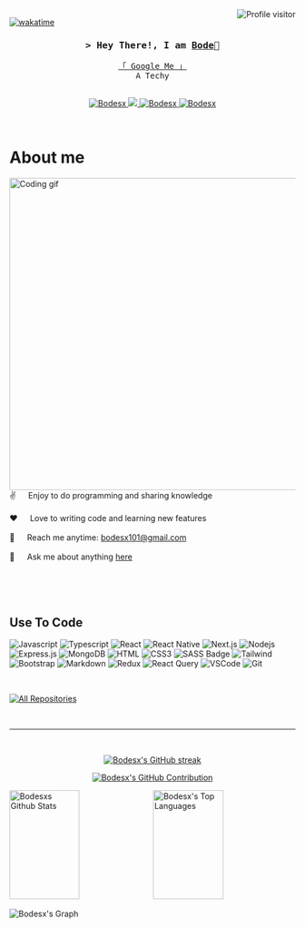 <!--
<h2 align="center">
  Hello  World!
  <img src="https://media.giphy.com/media/hvRJCLFzcasrR4ia7z/giphy.gif" width="28">
</h2>
-->

<!--
<p align="center">
  <a href="https://github.com/bodesx"><img src="https://readme-typing-svg.herokuapp.com/?lines=Self%20Taught%20Programmer;Front%20End%20Developer;1.5%2B%20years%20of%20coding%20experience;Always%20learning%20new%20things&center=true&width=380&height=45"></a>
</p>

 -->

<a href="https://komarev.com/ghpvc/?username=bodesx">
  <img align="right" src="https://komarev.com/ghpvc/?username=alsiam&label=Visitors&color=0e75b6&style=flat" alt="Profile visitor" />
</a>


[![wakatime](https://wakatime.com/badge/user/eebb3dd8-d9b2-40de-9b88-6fd6cac99dbc.svg)](https://wakatime.com/@eebb3dd8-d9b2-40de-9b88-6fd6cac99dbc)

<!-- Intro  -->
<h3 align="center">
        <samp>&gt; Hey There!, I am
                <b><a target="_blank" href="http://bodesx.github.io/Bodesx/">Bode</a>👋</b>
        </samp>
</h3>


<p align="center"> 
  <samp>
    <a href="https://www.google.com/search?q=Lawanson+Bode">「 Google Me 」</a>
    <br>
    A Techy
    <br>
    <br>
  </samp>
</p>

<p align="center">

 <a href="https://linkedin.com/in/lawanson-bode" target="_blank">
  <img src="https://img.shields.io/badge/LinkedIn-0077B5?style=for-the-badge&logo=linkedin&logoColor=white" alt="Bodesx"/>
 </a>
 <!-- <a href="https://dev.to/alsiam" target="_blank">
  <img src="https://img.shields.io/badge/dev.to-0A0A0A?style=for-the-badge&logo=dev.to&logoColor=white" alt="bodesx" />
 </a> -->
 <a href="https://twitter.com/bodesx99" target="_blank">
  <img src="https://img.shields.io/badge/Twitter-1DA1F2?style=for-the-badge&logo=twitter&logoColor=white" />
 </a>
 <a href="https://instagram.com/bodesx" target="_blank">
  <img src="https://img.shields.io/badge/Instagram-fe4164?style=for-the-badge&logo=instagram&logoColor=white" alt="Bodesx" />
 </a> 
 <a href="https://facebook.com/lawanson.bode" target="_blank">
  <img src="https://img.shields.io/badge/Facebook-20BEFF?&style=for-the-badge&logo=facebook&logoColor=white" alt="Bodesx"  />
  </a> 
</p>
<br />

<!-- About Section -->
 # About me
 
<p>
 <img align="right" width="550" src="https://media.giphy.com/media/RbDKaczqWovIugyJmW/giphy.gif" alt="Coding gif" />
  
 ✌️ &emsp; Enjoy to do programming and sharing knowledge <br/><br/>
 ❤️ &emsp; Love to writing code and learning new features<br/><br/>
 📧 &emsp; Reach me anytime: bodesx101@gmail.com<br/><br/>
 💬 &emsp; Ask me about anything [here](https://github.com/bodesx/bodesx/issues)

</p>

<br/>
<br/>
<br/>

## Use To Code

![Javascript](https://img.shields.io/badge/Javascript-F0DB4F?style=for-the-badge&labelColor=black&logo=javascript&logoColor=F0DB4F)
![Typescript](https://img.shields.io/badge/Typescript-007acc?style=for-the-badge&labelColor=black&logo=typescript&logoColor=007acc)
![React](https://img.shields.io/badge/-React-61DBFB?style=for-the-badge&labelColor=black&logo=react&logoColor=61DBFB)
![React Native](https://img.shields.io/badge/React_Native-20232A?style=for-the-badge&logo=react&logoColor=61DAFB)
![Next.js](https://img.shields.io/badge/next.js-000000?style=for-the-badge&logo=nextdotjs&logoColor=white)
![Nodejs](https://img.shields.io/badge/Nodejs-3C873A?style=for-the-badge&labelColor=black&logo=node.js&logoColor=3C873A)
![Express.js](https://img.shields.io/badge/Express.js-000000?style=for-the-badge&logo=express&logoColor=white)
![MongoDB](https://img.shields.io/badge/MongoDB-4EA94B?style=for-the-badge&logo=mongodb&logoColor=white)
![HTML](https://img.shields.io/badge/HTML5-E34F26?style=for-the-badge&logo=html5&logoColor=white)
![CSS3](https://img.shields.io/badge/CSS3-1572B6?style=for-the-badge&logo=css3&logoColor=white)
![SASS Badge](https://img.shields.io/badge/Sass-CC6699?style=for-the-badge&logo=sass&logoColor=white)
![Tailwind](https://img.shields.io/badge/Tailwind_CSS-092749?style=for-the-badge&logo=tailwindcss&logoColor=06B6D4&labelColor=000000)
![Bootstrap](https://img.shields.io/badge/Bootstrap-563D7C?style=for-the-badge&logo=bootstrap&logoColor=white)
![Markdown](https://img.shields.io/badge/Markdown-000000?style=for-the-badge&logo=markdown&logoColor=white)
![Redux](https://img.shields.io/badge/Redux-593D88?style=for-the-badge&logo=redux&logoColor=white)
![React Query](https://img.shields.io/badge/-React_Query-FF4154?style=for-the-badge&logo=react%20query&logoColor=white)
![VSCode](https://img.shields.io/badge/Visual_Studio-0078d7?style=for-the-badge&logo=visual%20studio&logoColor=white)
![Git](https://img.shields.io/badge/Git-F05032?style=for-the-badge&logo=git&logoColor=white)

<br/>

<p align="left">
  <a href="https://github.com/bodesx?tab=repositories" target="_blank"><img alt="All Repositories" title="All Repositories" src="https://img.shields.io/badge/-All%20Repos-2962FF?style=for-the-badge&logo=koding&logoColor=white"/></a>
</p>

<br/>
<hr/>
<br/>

<p align="center">
  <a href="https://github.com/Bodesx">
    <img src="https://github-readme-streak-stats.herokuapp.com/?user=bodesx&theme=radical&border=7F3FBF&background=0D1117" alt="Bodesx's GitHub streak"/>
  </a>
</p>

<p align="center">
  <a href="https://github.com/Bodesx">
    <img src="https://github-profile-summary-cards.vercel.app/api/cards/profile-details?username=bodesx&theme=radical" alt="Bodesx's GitHub Contribution"/>
  </a>
</p>

<a> 
    <a href="https://github.com/bodesx"><img alt="Bodesxs Github Stats" src="https://Bodesx-github-readme-stats.vercel.app/api?username=bodesx&show_icons=true&count_private=true&theme=react&border_color=7F3FBF&bg_color=0D1117&title_color=F85D7F&icon_color=F8D866" height="192px" width="49.5%"/></a>
  <a href="https://github.com/bodesx"><img alt="Bodesx's Top Languages" src="https://denvercoder1-github-readme-stats.vercel.app/api/top-langs/?username=alsiam&langs_count=8&layout=compact&theme=react&border_color=7F3FBF&bg_color=0D1117&title_color=F85D7F&icon_color=F8D866" height="192px" width="49.5%"/></a>
  <br/>
</a>


![Bodesx's Graph](https://github-readme-activity-graph.vercel.app/graph?username=Bodesx&custom_title=Bo%20Desx's%20GitHub%20Activity%20Graph&bg_color=0D1117&color=7F3FBF&line=7F3FBF&point=7F3FBF&area_color=FFFFFF&title_color=FFFFFF&area=true)
